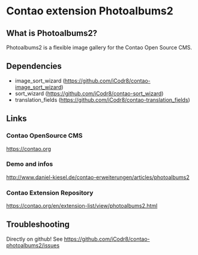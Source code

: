 # Contao extension Photoalbums2 #
## What is Photoalbums2? ##
Photoalbums2 is a flexible image gallery for the Contao Open Source CMS.

## Dependencies ##
- image_sort_wizard (https://github.com/iCodr8/contao-image_sort_wizard)
- sort_wizard (https://github.com/iCodr8/contao-sort_wizard)
- translation_fields (https://github.com/iCodr8/contao-translation_fields)

## Links ##
### Contao OpenSource CMS ###
https://contao.org
### Demo and infos ###
http://www.daniel-kiesel.de/contao-erweiterungen/articles/photoalbums2
### Contao Extension Repository ###
https://contao.org/en/extension-list/view/photoalbums2.html

## Troubleshooting ##
Directly on github! See https://github.com/iCodr8/contao-photoalbums2/issues